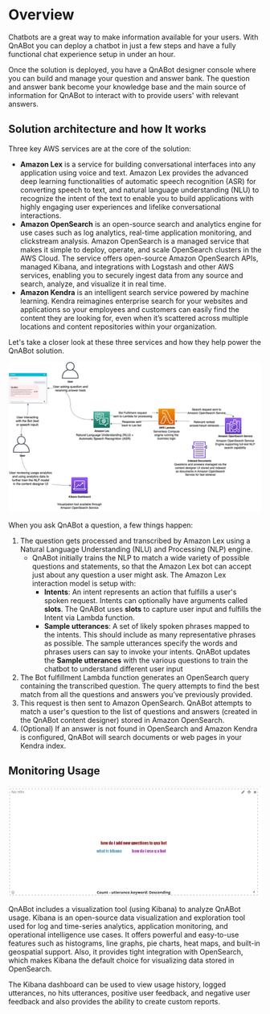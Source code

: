 # Overview

Chatbots are a great way to make information available for your users. With QnABot you can deploy a chatbot in just a few steps and have a fully functional chat experience setup in under an hour.

Once the solution is deployed, you have a QnABot designer console where you can build and manage your question and answer bank. The question and answer bank become your knowledge base and the main source of information for QnABot to interact with to provide users' with relevant answers.

## Solution architecture and how It works

Three key AWS services are at the core of the solution:

- **Amazon Lex** is a service for building conversational interfaces into any application using voice and text. Amazon Lex provides the advanced deep learning functionalities of automatic speech recognition (ASR) for converting speech to text, and natural language understanding (NLU) to recognize the intent of the text to enable you to build applications with highly engaging user experiences and lifelike conversational interactions.
- **Amazon OpenSearch** is an open-source search and analytics engine for use cases such as log analytics, real-time application monitoring, and clickstream analysis. Amazon OpenSearch is a managed service that makes it simple to deploy, operate, and scale OpenSearch clusters in the AWS Cloud. The service offers open-source Amazon OpenSearch APIs, managed Kibana, and integrations with Logstash and other AWS services, enabling you to securely ingest data from any source and search, analyze, and visualize it in real time.
- **Amazon Kendra** is an intelligent search service powered by machine learning. Kendra reimagines enterprise search for your websites and applications so your employees and customers can easily find the content they are looking for, even when it’s scattered across multiple locations and content repositories within your organization.

Let's take a closer look at these three services and how they help power
the QnABot solution.

![Solution architecture and data flow](./images/image2.png)

When you ask QnABot a question, a few things happen:

1. The question gets processed and transcribed by Amazon Lex using a Natural Language Understanding (NLU) and Processing (NLP) engine.
    - QnABot initially trains the NLP to match a wide variety of possible questions and statements, so that the Amazon Lex bot can accept just about any question a user might ask. The Amazon Lex interaction model is setup with:
        - **Intents**: An intent represents an action that fulfills a user's spoken request. Intents can optionally have arguments called **slots**. The QnABot uses **slots** to capture user input and fulfills the Intent via Lambda function.
        - **Sample utterances**: A set of likely spoken phrases mapped to the intents. This should include as many representative phrases as possible. The sample utterances specify the words and phrases users can say to invoke your intents. QnABot updates the **Sample utterances** with the various questions to train the chatbot to understand different user input
2. The Bot fulfillment Lambda function generates an OpenSearch query containing the transcribed question. The query attempts to find the best match from all the questions and answers you’ve previously provided.
3. This request is then sent to Amazon OpenSearch. QnABot attempts to match a user's question to the list of questions and answers (created in the QnABot content designer) stored in Amazon OpenSearch.
4. (Optional) If an answer is not found in OpenSearch and Amazon Kendra is configured, QnABot will search documents or web pages in your Kendra index.

## Monitoring Usage

![Kibana Dashboard](./images/image9.png)

QnABot includes a visualization tool (using Kibana) to analyze QnABot usage. Kibana is an open-source data visualization and exploration tool used for log and time-series analytics, application monitoring, and operational intelligence use cases. It offers powerful and easy-to-use features such as histograms, line graphs, pie charts, heat maps, and built-in geospatial support. Also, it provides tight integration with OpenSearch, which makes Kibana the default choice for visualizing data stored in OpenSearch.

The Kibana dashboard can be used to view usage history, logged utterances, no hits utterances, positive user feedback, and negative user feedback and also provides the ability to create custom reports.
